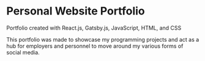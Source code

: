 # Personal Website Portfolio
Portfolio created with React.js, Gatsby.js, JavaScript, HTML, and CSS

This portfolio was made to showcase my programming projects and act as a hub for employers and personnel to move around my various forms of social media.
